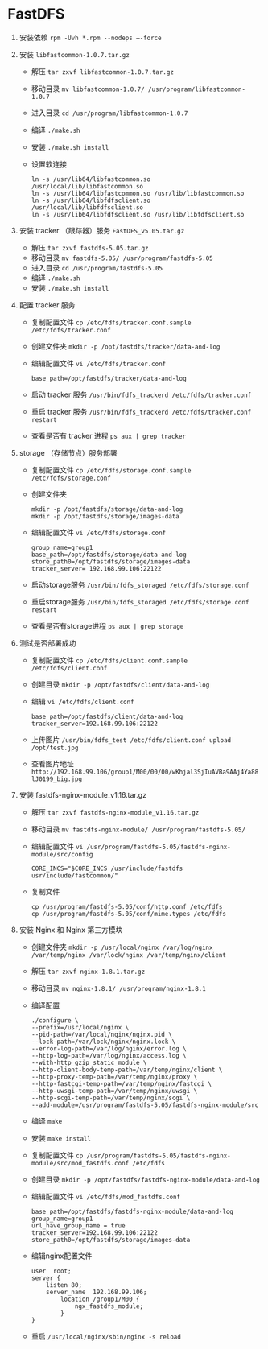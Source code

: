 # FastDFS

1. 安装依赖 `rpm -Uvh *.rpm --nodeps –-force`

2. 安装 `libfastcommon-1.0.7.tar.gz`

    * 解压 `tar zxvf libfastcommon-1.0.7.tar.gz`
    * 移动目录 `mv libfastcommon-1.0.7/ /usr/program/libfastcommon-1.0.7`
    * 进入目录 `cd /usr/program/libfastcommon-1.0.7`
    * 编译 `./make.sh`
    * 安装 `./make.sh install`
    * 设置软连接

        ```shell
        ln -s /usr/lib64/libfastcommon.so /usr/local/lib/libfastcommon.so
        ln -s /usr/lib64/libfastcommon.so /usr/lib/libfastcommon.so
        ln -s /usr/lib64/libfdfsclient.so /usr/local/lib/libfdfsclient.so
        ln -s /usr/lib64/libfdfsclient.so /usr/lib/libfdfsclient.so
        ```

3. 安装 tracker （跟踪器）服务 `FastDFS_v5.05.tar.gz`

    * 解压 `tar zxvf fastdfs-5.05.tar.gz`
    * 移动目录 `mv fastdfs-5.05/ /usr/program/fastdfs-5.05`
    * 进入目录 `cd /usr/program/fastdfs-5.05`
    * 编译 `./make.sh`
    * 安装 `./make.sh install`

4. 配置 tracker 服务

    * 复制配置文件 `cp /etc/fdfs/tracker.conf.sample /etc/fdfs/tracker.conf`
    * 创建文件夹 `mkdir -p /opt/fastdfs/tracker/data-and-log`
    * 编辑配置文件 `vi /etc/fdfs/tracker.conf`

        ```shell
        base_path=/opt/fastdfs/tracker/data-and-log
        ```

    * 启动 tracker 服务  `/usr/bin/fdfs_trackerd /etc/fdfs/tracker.conf`
    * 重启 tracker 服务  `/usr/bin/fdfs_trackerd /etc/fdfs/tracker.conf restart`
    * 查看是否有 tracker 进程 `ps aux | grep tracker`

5. storage （存储节点）服务部署

    * 复制配置文件 `cp /etc/fdfs/storage.conf.sample /etc/fdfs/storage.conf`
    * 创建文件夹

        ```shell
        mkdir -p /opt/fastdfs/storage/data-and-log
        mkdir -p /opt/fastdfs/storage/images-data
        ```

    * 编辑配置文件 `vi /etc/fdfs/storage.conf`

        ```shell
        group_name=group1
        base_path=/opt/fastdfs/storage/data-and-log
        store_path0=/opt/fastdfs/storage/images-data
        tracker_server= 192.168.99.106:22122
        ```

    * 启动storage服务 `/usr/bin/fdfs_storaged /etc/fdfs/storage.conf`
    * 重启storage服务 `/usr/bin/fdfs_storaged /etc/fdfs/storage.conf restart`
    * 查看是否有storage进程 `ps aux | grep storage`

6. 测试是否部署成功

    * 复制配置文件 `cp /etc/fdfs/client.conf.sample /etc/fdfs/client.conf`
    * 创建目录 `mkdir -p /opt/fastdfs/client/data-and-log`
    * 编辑 `vi /etc/fdfs/client.conf`

        ```shell
        base_path=/opt/fastdfs/client/data-and-log
        tracker_server=192.168.99.106:22122
        ```

    * 上传图片 `/usr/bin/fdfs_test /etc/fdfs/client.conf upload /opt/test.jpg`
    * 查看图片地址 `http://192.168.99.106/group1/M00/00/00/wKhjal3SjIuAVBa9AAj4Ya88lJ0199_big.jpg`

7. 安装 fastdfs-nginx-module_v1.16.tar.gz

    * 解压 `tar zxvf fastdfs-nginx-module_v1.16.tar.gz`
    * 移动目录 `mv fastdfs-nginx-module/ /usr/program/fastdfs-5.05/`
    * 编辑配置文件 `vi /usr/program/fastdfs-5.05/fastdfs-nginx-module/src/config`

        ```shell
        CORE_INCS="$CORE_INCS /usr/include/fastdfs usr/include/fastcommon/"
        ```

    * 复制文件

        ```shell
        cp /usr/program/fastdfs-5.05/conf/http.conf /etc/fdfs
        cp /usr/program/fastdfs-5.05/conf/mime.types /etc/fdfs
        ```

8. 安装 Nginx 和 Nginx 第三方模块

    * 创建文件夹 `mkdir -p /usr/local/nginx /var/log/nginx /var/temp/nginx /var/lock/nginx /var/temp/nginx/client`
    * 解压 `tar zxvf nginx-1.8.1.tar.gz`
    * 移动目录 `mv nginx-1.8.1/ /usr/program/nginx-1.8.1`
    * 编译配置

        ```shell
        ./configure \
        --prefix=/usr/local/nginx \
        --pid-path=/var/local/nginx/nginx.pid \
        --lock-path=/var/lock/nginx/nginx.lock \
        --error-log-path=/var/log/nginx/error.log \
        --http-log-path=/var/log/nginx/access.log \
        --with-http_gzip_static_module \
        --http-client-body-temp-path=/var/temp/nginx/client \
        --http-proxy-temp-path=/var/temp/nginx/proxy \
        --http-fastcgi-temp-path=/var/temp/nginx/fastcgi \
        --http-uwsgi-temp-path=/var/temp/nginx/uwsgi \
        --http-scgi-temp-path=/var/temp/nginx/scgi \
        --add-module=/usr/program/fastdfs-5.05/fastdfs-nginx-module/src
        ```

    * 编译 `make`
    * 安装 `make install`
    * 复制配置文件 `cp /usr/program/fastdfs-5.05/fastdfs-nginx-module/src/mod_fastdfs.conf /etc/fdfs`
    * 创建目录 `mkdir -p /opt/fastdfs/fastdfs-nginx-module/data-and-log`
    * 编辑配置文件 `vi /etc/fdfs/mod_fastdfs.conf`

        ```shell
        base_path=/opt/fastdfs/fastdfs-nginx-module/data-and-log
        group_name=group1
        url_have_group_name = true
        tracker_server=192.168.99.106:22122
        store_path0=/opt/fastdfs/storage/images-data
        ```

    * 编辑nginx配置文件

        ```shell
        user  root;
        server {
            listen 80;
            server_name  192.168.99.106;
                location /group1/M00 {
                    ngx_fastdfs_module;
                }
        }
        ```

    * 重启 `/usr/local/nginx/sbin/nginx -s reload`
